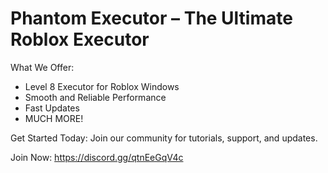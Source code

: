 # Phantom Executor – The Ultimate Roblox Executor

What We Offer:
* Level 8 Executor for Roblox Windows
* Smooth and Reliable Performance
* Fast Updates
* MUCH MORE!

Get Started Today:
Join our community for tutorials, support, and updates.

Join Now: https://discord.gg/qtnEeGqV4c
